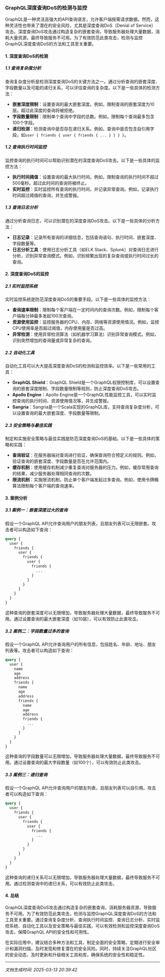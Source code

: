 ### GraphQL深度查询DoS的检测与监控

GraphQL是一种灵活且强大的API查询语言，允许客户端按需请求数据。然而，这种灵活性也带来了潜在的安全风险，尤其是深度查询DoS（Denial of Service）攻击。深度查询DoS攻击通过构造复杂的嵌套查询，导致服务器处理大量数据，消耗大量资源，最终导致服务不可用。为了有效防范此类攻击，检测与监控GraphQL深度查询DoS的方法和工具至关重要。

#### 1. 深度查询DoS的检测

##### 1.1 查询复杂度分析
查询复杂度分析是检测深度查询DoS的关键方法之一。通过分析查询的嵌套深度、字段数量以及可能的递归关系，可以评估查询的复杂度。以下是一些具体的检测方法：

- **嵌套深度限制**：设置查询的最大嵌套深度。例如，限制查询的嵌套深度为10层。超过此深度的查询将被拒绝。
- **字段数量限制**：限制单个查询中字段的总数。例如，限制每个查询最多包含100个字段。
- **递归检测**：检测查询中是否存在递归关系。例如，查询中是否包含自引用字段，如`user { friends { user { friends { ... } } } }`。

##### 1.2 查询执行时间监控
监控查询的执行时间可以帮助识别潜在的深度查询DoS攻击。以下是一些具体的监控方法：

- **执行时间阈值**：设置查询的最大执行时间。例如，限制查询的执行时间不超过500毫秒。超过此时间的查询将被终止。
- **实时监控**：实时监控所有查询的执行时间，并记录异常查询。例如，记录执行时间超过阈值的查询，并生成警报。

##### 1.3 查询日志分析
通过分析查询日志，可以识别潜在的深度查询DoS攻击。以下是一些具体的分析方法：

- **日志记录**：记录所有查询的详细信息，包括查询语句、执行时间、嵌套深度、字段数量等。
- **日志分析工具**：使用日志分析工具（如ELK Stack、Splunk）对查询日志进行分析，识别异常查询模式。例如，识别频繁出现的复杂查询或执行时间过长的查询。

#### 2. 深度查询DoS的监控

##### 2.1 实时监控系统
实时监控系统是防范深度查询DoS的重要手段。以下是一些具体的监控方法：

- **查询速率限制**：限制每个客户端在一定时间内的查询次数。例如，限制每个客户端每分钟最多发起100次查询。
- **资源使用监控**：监控服务器的CPU、内存、网络等资源使用情况。例如，监控CPU使用率是否超过阈值，内存使用量是否过高。
- **异常检测**：使用异常检测算法（如机器学习算法）识别异常查询模式。例如，识别突然增加的查询量或异常复杂的查询。

##### 2.2 自动化工具
自动化工具可以大大提高深度查询DoS的检测和监控效率。以下是一些常用的工具：

- **GraphQL Shield**：GraphQL Shield是一个GraphQL权限控制库，可以设置查询的嵌套深度限制、字段数量限制等规则，防止深度查询DoS攻击。
- **Apollo Engine**：Apollo Engine是一个GraphQL性能监控工具，可以实时监控查询的执行时间、资源使用情况等，并生成警报。
- **Sangria**：Sangria是一个Scala实现的GraphQL库，支持查询复杂度分析，可以设置查询的最大嵌套深度、字段数量等限制。

##### 2.3 安全策略与最佳实践
制定和实施安全策略与最佳实践是防范深度查询DoS的基础。以下是一些具体的策略和实践：

- **查询验证**：在服务器端对查询进行验证，确保查询符合预定义的规则。例如，验证查询的嵌套深度、字段数量是否在允许范围内。
- **缓存机制**：使用缓存机制减少重复查询对服务器的压力。例如，缓存常用查询的结果，减少服务器处理相同查询的次数。
- **限流机制**：实施限流机制，防止单个客户端发起过多查询。例如，使用令牌桶算法限制每个客户端的查询速率。

#### 3. 案例分析

##### 3.1 案例一：嵌套深度过大的查询
假设一个GraphQL API允许查询用户的朋友列表，且朋友列表可以无限嵌套。攻击者可以构造如下查询：

```graphql
query {
  user {
    friends {
      user {
        friends {
          user {
            friends {
              ...
            }
          }
        }
      }
    }
  }
}
```

这种查询的嵌套深度可以无限增加，导致服务器处理大量数据，最终导致服务不可用。通过设置查询的最大嵌套深度（如10层），可以有效防止此类攻击。

##### 3.2 案例二：字段数量过多的查询
假设一个GraphQL API允许查询用户的所有信息，包括姓名、年龄、地址、朋友列表等。攻击者可以构造如下查询：

```graphql
query {
  user {
    name
    age
    address
    friends {
      name
      age
      address
      friends {
        name
        age
        address
        friends {
          ...
        }
      }
    }
  }
}
```

这种查询的字段数量可以无限增加，导致服务器处理大量数据，最终导致服务不可用。通过设置查询的最大字段数量（如100个），可以有效防止此类攻击。

##### 3.3 案例三：递归查询
假设一个GraphQL API允许查询用户的朋友列表，且朋友列表可以自引用。攻击者可以构造如下查询：

```graphql
query {
  user {
    friends {
      user {
        friends {
          user {
            friends {
              ...
            }
          }
        }
      }
    }
  }
}
```

这种查询的递归关系可以无限增加，导致服务器处理大量数据，最终导致服务不可用。通过检测查询中的递归关系，可以有效防止此类攻击。

#### 4. 总结

GraphQL深度查询DoS攻击通过构造复杂的嵌套查询，消耗服务器资源，导致服务不可用。为了有效防范此类攻击，检测与监控GraphQL深度查询DoS的方法和工具至关重要。通过查询复杂度分析、查询执行时间监控、查询日志分析、实时监控系统、自动化工具以及安全策略与最佳实践，可以有效检测和监控深度查询DoS攻击，保障GraphQL API的安全性和可用性。

在实际应用中，建议结合多种方法和工具，制定全面的安全策略，定期进行安全审计和漏洞扫描，及时发现和修复潜在的安全风险。同时，持续关注GraphQL社区的安全动态，及时更新和升级相关工具和库，确保系统的安全性和稳定性。

---

*文档生成时间: 2025-03-13 20:39:42*











